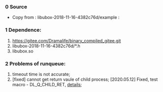 ### 0 Source
- Copy from : libubox-2018-11-16-4382c76d/example :

### 1 Dependence:
1. https://gitee.com/Dramalife/binary_compiled_gitee.git
2. libubox-2018-11-16-4382c76d/*.h
3. libubox.so

### 2 Problems of runqueue:
1. timeout time is not accurate;  
2. [fixed] cannot get return vaule of child process;
	[2020.05.12] Fixed, test macro - DL_Q_CHILD_RET, [details](/80-userspace_programming/11-projects_open_source/ubus/libubox_examples/README_runqueue_child_ret.md);
